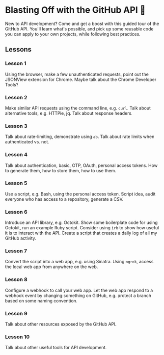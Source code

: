# Blasting Off with the GitHub API :rocket:
New to API development? Come and get a boost with this guided tour of the GitHub API. You'll learn what's possible, and pick up some reusable code you can apply to your own projects, while following best practices.

## Lessons

### Lesson 1
Using the browser, make a few unauthenticated requests, point out the JSONView extension for Chrome. Maybe talk about the Chrome Developer Tools?

### Lesson 2
Make similar API requests using the command line, e.g. `curl`. Talk about alternative tools, e.g. HTTPie, jq. Talk about response headers.

### Lesson 3
Talk about rate-limiting, demonstrate using `ab`. Talk about rate limits when authenticated vs. not.

### Lesson 4
Talk about authentication, basic, OTP, OAuth, personal access tokens. How to generate them, how to store them, how to use them.

### Lesson 5
Use a script, e.g. Bash, using the personal access token. Script idea, audit everyone who has access to a repository, generate a CSV.

### Lesson 6
Introduce an API library, e.g. Octokit. Show some boilerplate code for using Octokit, run an example Ruby script. Consider using `irb` to show how useful it is to interact with the API. Create a script that creates a daily log of all my GitHub activity.

### Lesson 7
Convert the script into a web app, e.g. using Sinatra. Using `ngrok`, access the local web app from anywhere on the web.

### Lesson 8
Configure a webhook to call your web app. Let the web app respond to a webhook event by changing something on GitHub, e.g. protect a branch based on some naming convention.

### Lesson 9
Talk about other resources exposed by the GitHub API.

### Lesson 10
Talk about other useful tools for API development.
